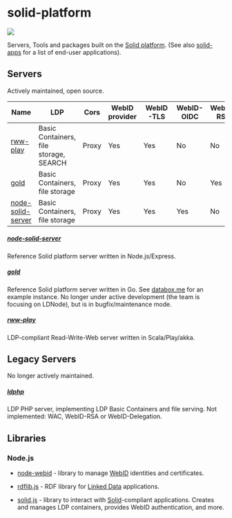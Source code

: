 # solid-platform
[![](https://img.shields.io/badge/project-Solid-7C4DFF.svg?style=flat-square)](https://github.com/solid/solid)

Servers, Tools and packages built on the
[Solid platform](https://github.com/solid/solid-spec).
(See also [solid-apps](https://github.com/solid/solid-apps) for a list of
end-user applications).

## Servers
Actively maintained, open source.

Name | LDP | Cors | WebID provider | WebID-TLS | WebID-OIDC | WebID-RSA | WebID-Delegation | WAC   
-----|-----|------|----------------|-----------|------------|-----------|------------------|----
[rww-play](https://github.com/read-write-web/rww-play)|Basic Containers, file storage, SEARCH|Proxy|Yes|Yes|No|No|N/A|Yes
[gold](https://github.com/linkeddata/gold)|Basic Containers, file storage|Proxy|Yes|Yes|No|Yes|Yes|Yes
[node-solid-server](https://github.com/solid/node-solid-server/)|Basic Containers, file storage|Proxy|Yes|Yes|Yes|No|In Progress|Yes

##### [node-solid-server](https://github.com/solid/node-solid-server/)
Reference Solid platform server written in Node.js/Express.

##### [gold](https://github.com/linkeddata/gold)
Reference Solid platform server written in Go.
See [databox.me](https://databox.me/) for an example instance.
No longer under active development (the team is focusing on LDNode),
but is in bugfix/maintenance mode.

##### [rww-play](https://github.com/read-write-web/rww-play)
LDP-compliant Read-Write-Web server written in Scala/Play/akka.

## Legacy Servers
No longer actively maintained.

##### [ldphp](https://github.com/linkeddata/ldphp)
LDP PHP server, implementing LDP Basic Containers and file serving.
Not implemented: WAC, WebID-RSA or WebID-Delegation.

## Libraries

### Node.js
* [node-webid](https://github.com/linkeddata/node-webid/) - library to manage
    [WebID](http://www.w3.org/2005/Incubator/webid/spec/identity/) identities
    and certificates.

* [rdflib.js](https://github.com/linkeddata/rdflib.js/) - RDF library for
    [Linked Data](http://www.w3.org/DesignIssues/LinkedData.html) applications.

* [solid.js](https://github.com/solid/solid.js) - library to interact with
    [Solid](https://github.com/solid/solid-spec)-compliant applications.
    Creates and manages LDP containers, provides WebID authentication, and more.
